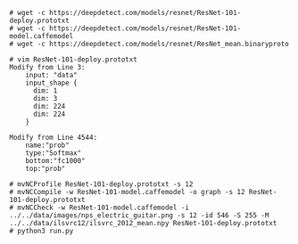 	# wget -c https://deepdetect.com/models/resnet/ResNet-101-deploy.prototxt
	# wget -c https://deepdetect.com/models/resnet/ResNet-101-model.caffemodel
	# wget -c https://deepdetect.com/models/resnet/ResNet_mean.binaryproto

	# vim ResNet-101-deploy.prototxt
	Modify from Line 3:
		input: "data"
		input_shape {
		  dim: 1
		  dim: 3
		  dim: 224
		  dim: 224
		}

	Modify from Line 4544:
		name:"prob"
		type:"Softmax"
		bottom:"fc1000"
		top:"prob"

	# mvNCProfile ResNet-101-deploy.prototxt -s 12
	# mvNCCompile -w ResNet-101-model.caffemodel -o graph -s 12 ResNet-101-deploy.prototxt
	# mvNCCheck -w ResNet-101-model.caffemodel -i ../../data/images/nps_electric_guitar.png -s 12 -id 546 -S 255 -M ../../data/ilsvrc12/ilsvrc_2012_mean.npy ResNet-101-deploy.prototxt
	# python3 run.py
